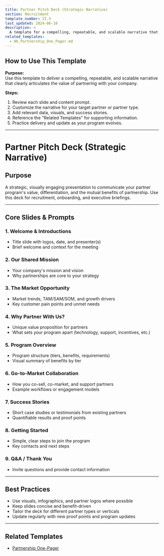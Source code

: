 ```yaml
---
title: Partner Pitch Deck (Strategic Narrative)
section: Recruitment
template_number: II.5
last_updated: 2024-06-10
description: >
  A template for a compelling, repeatable, and scalable narrative that clearly articulates the value of partnering with your company, inspiring prospective partners to join your ecosystem.
related_templates:
  - 06_Partnership_One_Pager.md
---
```


## How to Use This Template

**Purpose:**  
Use this template to deliver a compelling, repeatable, and scalable narrative that clearly articulates the value of partnering with your company.

**Steps:**
1. Review each slide and content prompt.
2. Customize the narrative for your target partner or partner type.
3. Add relevant data, visuals, and success stories.
4. Reference the "Related Templates" for supporting information.
5. Practice delivery and update as your program evolves.

---

# Partner Pitch Deck (Strategic Narrative)

## Purpose
A strategic, visually engaging presentation to communicate your partner program's value, differentiation, and the mutual benefits of partnership. Use this deck for recruitment, onboarding, and executive briefings.

---

## Core Slides & Prompts

### 1. Welcome & Introductions
- Title slide with logos, date, and presenter(s)
- Brief welcome and context for the meeting

### 2. Our Shared Mission
- Your company's mission and vision
- Why partnerships are core to your strategy

### 3. The Market Opportunity
- Market trends, TAM/SAM/SOM, and growth drivers
- Key customer pain points and unmet needs

### 4. Why Partner With Us?
- Unique value proposition for partners
- What sets your program apart (technology, support, incentives, etc.)

### 5. Program Overview
- Program structure (tiers, benefits, requirements)
- Visual summary of benefits by tier

### 6. Go-to-Market Collaboration
- How you co-sell, co-market, and support partners
- Example workflows or engagement models

### 7. Success Stories
- Short case studies or testimonials from existing partners
- Quantifiable results and proof points

### 8. Getting Started
- Simple, clear steps to join the program
- Key contacts and next steps

### 9. Q&A / Thank You
- Invite questions and provide contact information

---

## Best Practices
- Use visuals, infographics, and partner logos where possible
- Keep slides concise and benefit-driven
- Tailor the deck for different partner types or verticals
- Update regularly with new proof points and program updates

---

## Related Templates
- [Partnership One-Pager](06_Partnership_One_Pager.md) 